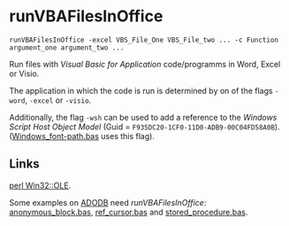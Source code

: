 # runVBAFilesInOffice


    runVBAFilesInOffice -excel VBS_File_One VBS_File_two ... -c Function argument_one argument_two ...

Run files with *Visual Basic for Application* code/programms in Word, Excel or Visio.

The application in which the code is run is determined by on of the flags `-word`, `-excel` or
`-visio`.

Additionally, the flag `-wsh` can be used to add a reference to the *Windows Script Host Object Model*
(Guid = <code>F935DC20-1CF0-11D0-ADB9-00C04FD58A0B</code>). ([Windows_font-path.bas](https://github.com/ReneNyffenegger/Fonts/blob/master/Windows_font-path.bas)
uses this flag).


## Links

[perl Win32::OLE](https://github.com/ReneNyffenegger/perl-Win32-OLE).

Some examples on [ADODB](https://github.com/ReneNyffenegger/about-adodb/tree/master/Oracle) need *runVBAFilesInOffice*:
[anonymous_block.bas](https://github.com/ReneNyffenegger/about-adodb/blob/master/Oracle/anonymous_block.bas),
[ref_cursor.bas](https://github.com/ReneNyffenegger/about-adodb/blob/master/Oracle/ref_cursor.bas) and
[stored_procedure.bas](https://github.com/ReneNyffenegger/about-adodb/blob/master/Oracle/stored_procedure.bas).
